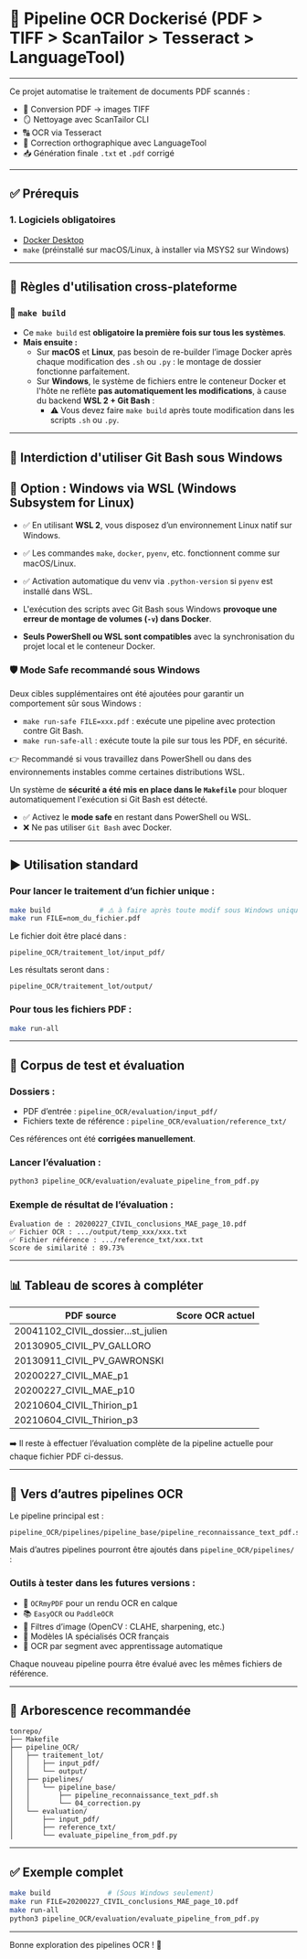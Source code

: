# 🧠 Pipeline OCR Dockerisé (PDF > TIFF > ScanTailor > Tesseract > LanguageTool)

---

Ce projet automatise le traitement de documents PDF scannés :

- 📄 Conversion PDF → images TIFF
- 🪞 Nettoyage avec ScanTailor CLI
- 🔠 OCR via Tesseract
- 🧠 Correction orthographique avec LanguageTool
- 📥 Génération finale `.txt` et `.pdf` corrigé

---

## ✅ Prérequis

### 1. Logiciels obligatoires

- [Docker Desktop](https://www.docker.com/products/docker-desktop)
- `make` (préinstallé sur macOS/Linux, à installer via MSYS2 sur Windows)

---

## 🧰 Règles d'utilisation cross-plateforme

### 🔁 `make build`

- Ce `make build` est **obligatoire la première fois sur tous les systèmes**.
- **Mais ensuite :**
  - Sur **macOS** et **Linux**, pas besoin de re-builder l’image Docker après chaque modification des `.sh` ou `.py` : le montage de dossier fonctionne parfaitement.
  - Sur **Windows**, le système de fichiers entre le conteneur Docker et l'hôte ne reflète **pas automatiquement les modifications**, à cause du backend **WSL 2 + Git Bash** :
    - ⚠️ Vous devez faire `make build` après toute modification dans les scripts `.sh` ou `.py`.

---

## 🚫 Interdiction d'utiliser Git Bash sous Windows

## 🐧 Option : Windows via WSL (Windows Subsystem for Linux)

- ✅ En utilisant **WSL 2**, vous disposez d’un environnement Linux natif sur Windows.
- ✅ Les commandes `make`, `docker`, `pyenv`, etc. fonctionnent comme sur macOS/Linux.
- ✅ Activation automatique du venv via `.python-version` si `pyenv` est installé dans WSL.

- L'exécution des scripts avec Git Bash sous Windows **provoque une erreur de montage de volumes (`-v`) dans Docker**.
- **Seuls PowerShell ou WSL sont compatibles** avec la synchronisation du projet local et le conteneur Docker.

### 🛡️ Mode Safe recommandé sous Windows

Deux cibles supplémentaires ont été ajoutées pour garantir un comportement sûr sous Windows :
- `make run-safe FILE=xxx.pdf` : exécute une pipeline avec protection contre Git Bash.
- `make run-safe-all` : exécute toute la pile sur tous les PDF, en sécurité.

👉 Recommandé si vous travaillez dans PowerShell ou dans des environnements instables comme certaines distributions WSL.

Un système de **sécurité a été mis en place dans le `Makefile`** pour bloquer automatiquement l'exécution si Git Bash est détecté.

- ✅ Activez le **mode safe** en restant dans PowerShell ou WSL.
- ❌ Ne pas utiliser `Git Bash` avec Docker.

---

## ▶️ Utilisation standard

### Pour lancer le traitement d’un fichier unique :

```bash
make build            # ⚠️ à faire après toute modif sous Windows uniquement
make run FILE=nom_du_fichier.pdf
```

Le fichier doit être placé dans :
```
pipeline_OCR/traitement_lot/input_pdf/
```

Les résultats seront dans :
```
pipeline_OCR/traitement_lot/output/
```

### Pour tous les fichiers PDF :

```bash
make run-all
```

---

## 🧪 Corpus de test et évaluation

### Dossiers :

- PDF d’entrée : `pipeline_OCR/evaluation/input_pdf/`
- Fichiers texte de référence : `pipeline_OCR/evaluation/reference_txt/`

Ces références ont été **corrigées manuellement**.

### Lancer l’évaluation :

```bash
python3 pipeline_OCR/evaluation/evaluate_pipeline_from_pdf.py
```

### Exemple de résultat de l’évaluation :

```
Évaluation de : 20200227_CIVIL_conclusions_MAE_page_10.pdf
✅ Fichier OCR : .../output/temp_xxx/xxx.txt
✅ Fichier référence : .../reference_txt/xxx.txt
Score de similarité : 89.73%
```

---

## 📊 Tableau de scores à compléter

| PDF source                          | Score OCR actuel |
|------------------------------------|------------------|
| 20041102_CIVIL_dossier...st_julien |                  |
| 20130905_CIVIL_PV_GALLORO          |                  |
| 20130911_CIVIL_PV_GAWRONSKI        |                  |
| 20200227_CIVIL_MAE_p1              |                  |
| 20200227_CIVIL_MAE_p10             |                  |
| 20210604_CIVIL_Thirion_p1          |                  |
| 20210604_CIVIL_Thirion_p3          |                  |

➡️ Il reste à effectuer l’évaluation complète de la pipeline actuelle pour chaque fichier PDF ci-dessus.

---

## 🔬 Vers d’autres pipelines OCR

Le pipeline principal est :

```
pipeline_OCR/pipelines/pipeline_base/pipeline_reconnaissance_text_pdf.sh
```

Mais d’autres pipelines pourront être ajoutés dans `pipeline_OCR/pipelines/` :

### Outils à tester dans les futures versions :

- 🤖 `OCRmyPDF` pour un rendu OCR en calque
- 📚 `EasyOCR` ou `PaddleOCR`
- 🧼 Filtres d’image (OpenCV : CLAHE, sharpening, etc.)
- 🧠 Modèles IA spécialisés OCR français
- 🧪 OCR par segment avec apprentissage automatique

Chaque nouveau pipeline pourra être évalué avec les mêmes fichiers de référence.

---

## 📁 Arborescence recommandée

```
tonrepo/
├── Makefile
├── pipeline_OCR/
│   ├── traitement_lot/
│   │   ├── input_pdf/
│   │   └── output/
│   ├── pipelines/
│   │   └── pipeline_base/
│   │       ├── pipeline_reconnaissance_text_pdf.sh
│   │       └── 04_correction.py
│   └── evaluation/
│       ├── input_pdf/
│       ├── reference_txt/
│       └── evaluate_pipeline_from_pdf.py
```

---

## ✅ Exemple complet

```bash
make build              # (Sous Windows seulement)
make run FILE=20200227_CIVIL_conclusions_MAE_page_10.pdf
make run-all
python3 pipeline_OCR/evaluation/evaluate_pipeline_from_pdf.py
```

---

Bonne exploration des pipelines OCR ! 🌱